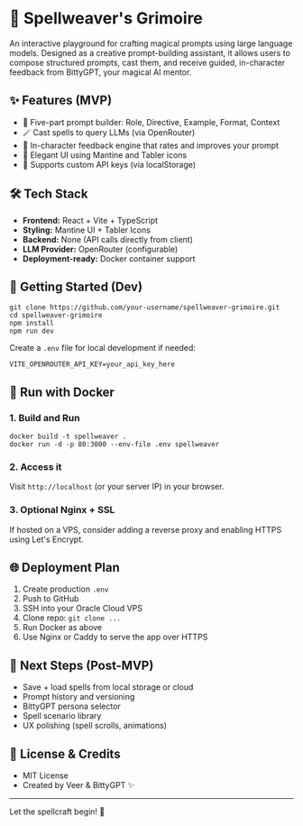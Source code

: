 # 🧙 Spellweaver's Grimoire

An interactive playground for crafting magical prompts using large language models. Designed as a creative prompt-building assistant, it allows users to compose structured prompts, cast them, and receive guided, in-character feedback from BittyGPT, your magical AI mentor.

## ✨ Features (MVP)

- 🎨 Five-part prompt builder: Role, Directive, Example, Format, Context
- 🪄 Cast spells to query LLMs (via OpenRouter)
- 🧙 In-character feedback engine that rates and improves your prompt
- 🌈 Elegant UI using Mantine and Tabler icons
- 🔑 Supports custom API keys (via localStorage)

## 🛠️ Tech Stack

- **Frontend:** React + Vite + TypeScript
- **Styling:** Mantine UI + Tabler Icons
- **Backend:** None (API calls directly from client)
- **LLM Provider:** OpenRouter (configurable)
- **Deployment-ready:** Docker container support

## 🚀 Getting Started (Dev)

```
git clone https://github.com/your-username/spellweaver-grimoire.git
cd spellweaver-grimoire
npm install
npm run dev
```

Create a `.env` file for local development if needed:

```
VITE_OPENROUTER_API_KEY=your_api_key_here
```

## 🐳 Run with Docker

### 1. Build and Run

```
docker build -t spellweaver .
docker run -d -p 80:3000 --env-file .env spellweaver
```

### 2. Access it

Visit `http://localhost` (or your server IP) in your browser.

### 3. Optional Nginx + SSL

If hosted on a VPS, consider adding a reverse proxy and enabling HTTPS using Let's Encrypt.

## 🌐 Deployment Plan

1. Create production `.env`
2. Push to GitHub
3. SSH into your Oracle Cloud VPS
4. Clone repo: `git clone ...`
5. Run Docker as above
6. Use Nginx or Caddy to serve the app over HTTPS

## 🔮 Next Steps (Post-MVP)

- Save + load spells from local storage or cloud
- Prompt history and versioning
- BittyGPT persona selector
- Spell scenario library
- UX polishing (spell scrolls, animations)

## 🧠 License & Credits

- MIT License
- Created by Veer & BittyGPT ✨

---

Let the spellcraft begin! 🧪